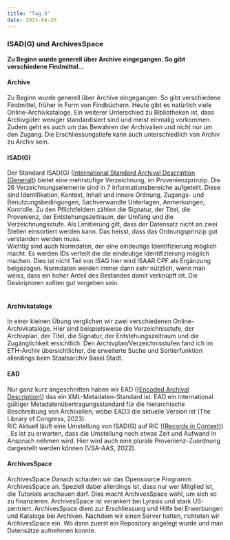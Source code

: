 ```yaml
---
title: "Tag 5"
date: 2023-04-26
---
```

### ISAD(G) und ArchivesSpace  
 

 
**Zu Beginn wurde generell über Archive eingegangen. So gibt verschiedene Findmittel...**




#### **Archive**
Zu Beginn wurde generell über Archive eingegangen. So gibt verschiedene Findmittel, früher in Form von Findbüchern. Heute gibt es natürlich viele Online-Archivkataloge. Ein weiterer Unterschied zu Bibliotheken ist, dass Archivgüter weniger standardisiert sind und meist einmalig vorkommen. Zudem geht es auch um das Bewahren der Archivalien und nicht nur um den Zugang. Die Erschliessungstiefe kann auch unterschiedlich von Archiv zu Archiv sein. 

#### **ISAD(G)**
Der Standard ISAD(G) (<a href="https://www.ica.org/sites/default/files/CBPS_2000_Guidelines_ISAD%28G%29_Second-edition_DE.pdf">International Standard Archival Description (General)</a>)  bietet eine mehrstufige Verzeichnung, im Provenienzprinzip. Die 26 Verzeichnungselemente sind in 7 Informationsbereiche aufgeteilt. Diese sind Identifikation, Kontext, Inhalt und innere Ordnung, Zugangs- und Benutzungsbedingungen, Sachverwandte Unterlagen, Anmerkungen, Kontrolle. Zu den Pflichtfeldern zählen die Signatur, der Titel, die Provenienz, der Entstehungszeitraum, der Umfang und die Verzeichnungsstufe. 
Als Limitierung gilt, dass der Datensatz nicht an zwei Stellen einsortiert werden kann. Das heisst, dass das Ordnungsprinzip gut verstanden werden muss. 
<br/>
Wichtig sind auch Normdaten, der eine eindeutige Identifizierung möglich macht. Es werden IDs verteilt die die eindeutige Identifizierung möglich machen. Dies ist nicht Teil von ISAG hier wird ISAAR CPF als Ergänzung beigezogen. Normdaten werden immer dann sehr nützlich, wenn man weiss, dass ein hoher Anteil des Bestandes damit verknüpft ist. Die Deskriptoren sollten gut vergeben sein.  
<br/>
#### **Archivkataloge**
In einer kleinen Übung verglichen wir zwei verschiedenen Online-Archivkataloge. Hier sind beispielsweise die Verzeichnisstufe, der Archivplan, der Titel, die Signatur, der Entstehungszeitraum und die Zugänglichkeit ersichtlich. Den Archivplan/Verzeichnisstufen fand ich im ETH-Archiv übersichtlicher, die erweiterte Suche und Sortierfunktion allerdings beim Staatsarchiv Basel Stadt. 
<br/>
#### **EAD**
Nur ganz kurz angeschnitten haben wir EAD (<a href="https://www.loc.gov/ead/">(Encoded Archival Description)</a>)  das ein XML-Metadaten-Standard ist. EAD ein international gültiger Metadatenübertragungsstandard für die hierarchische Beschreibung von Archivalien; wobei EAD3 die aktuelle Version ist (The Library of Congress, 2023).
<br/>
RiC 
Aktuell läuft eine Umstellung von ISAD(G) auf RiC (<a href="https://vsa-aas.ch/ressourcen/normen-und-standards/records-in-contexts/">(Records in Context)</a>) . Es ist zu erwarten, dass die Umstellung noch etwas Zeit und Aufwand in Anspruch nehmen wird. Hier wird auch eine plurale Provenienz-Zuordnung dargestellt werden können (VSA-AAS, 2022).
<br/>
#### **ArchivesSpace**
ArchivesSpace
Danach schauten wir das Opensource Programm ArchivesSpace an. Speziell dabei allerdings ist, dass nur wer Mitglied ist, die Tutorials anschauen darf. Dies macht ArchivesSpace wohl, um sich so zu finanzieren. ArchivesSpace ist verankert bei Lyrasis und stark US-zentriert. ArchivesSpace dient zur Erschliessung und Hilfe bei Erwerbungen und Kataloge bei Archiven. Nachdem wir einen Server hatten, richteten wir ArchivesSpace ein. Wo dann zuerst ein Repository angelegt wurde und man Datensätze aufnehmen konnte.
